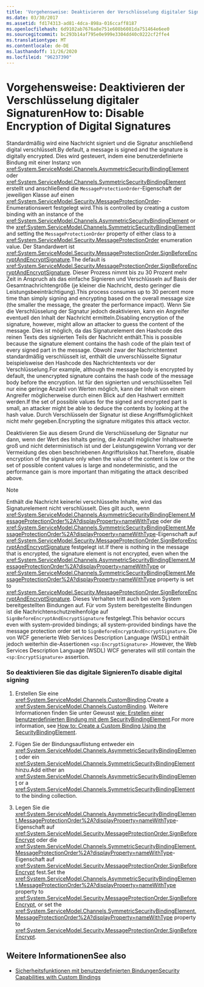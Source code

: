 ```yaml
---
title: 'Vorgehensweise: Deaktivieren der Verschlüsselung digitaler Signaturen'
ms.date: 03/30/2017
ms.assetid: fd174313-ad81-4dca-898a-016ccaff8187
ms.openlocfilehash: 6d9102ab7676a8e751e608b6081da751464e6ee0
ms.sourcegitcommit: bc293b14af795e0e999e3304dd40c0222cf2ffe4
ms.translationtype: MT
ms.contentlocale: de-DE
ms.lasthandoff: 11/26/2020
ms.locfileid: "96237390"
---
```

# <a name="how-to-disable-encryption-of-digital-signatures"></a><span data-ttu-id="04277-102">Vorgehensweise: Deaktivieren der Verschlüsselung digitaler Signaturen</span><span class="sxs-lookup"><span data-stu-id="04277-102">How to: Disable Encryption of Digital Signatures</span></span>

<span data-ttu-id="04277-103">Standardmäßig wird eine Nachricht signiert und die Signatur anschließend digital verschlüsselt.</span><span class="sxs-lookup"><span data-stu-id="04277-103">By default, a message is signed and the signature is digitally encrypted.</span></span> <span data-ttu-id="04277-104">Dies wird gesteuert, indem eine benutzerdefinierte Bindung mit einer Instanz von <xref:System.ServiceModel.Channels.AsymmetricSecurityBindingElement> oder <xref:System.ServiceModel.Channels.SymmetricSecurityBindingElement> erstellt und anschließend die `MessageProtectionOrder`-Eigenschaft der jeweiligen Klasse auf einen <xref:System.ServiceModel.Security.MessageProtectionOrder>-Enumerationswert festgelegt wird.</span><span class="sxs-lookup"><span data-stu-id="04277-104">This is controlled by creating a custom binding with an instance of the <xref:System.ServiceModel.Channels.AsymmetricSecurityBindingElement> or the <xref:System.ServiceModel.Channels.SymmetricSecurityBindingElement> and setting the `MessageProtectionOrder` property of either class to a <xref:System.ServiceModel.Security.MessageProtectionOrder> enumeration value.</span></span> <span data-ttu-id="04277-105">Der Standardwert ist <xref:System.ServiceModel.Security.MessageProtectionOrder.SignBeforeEncryptAndEncryptSignature>.</span><span class="sxs-lookup"><span data-stu-id="04277-105">The default is <xref:System.ServiceModel.Security.MessageProtectionOrder.SignBeforeEncryptAndEncryptSignature>.</span></span> <span data-ttu-id="04277-106">Dieser Prozess nimmt bis zu 30&#160;Prozent mehr Zeit in Anspruch als das einfache Signieren und Verschlüsseln auf Basis der Gesamtnachrichtengröße (je kleiner die Nachricht, desto geringer die Leistungsbeeinträchtigung).</span><span class="sxs-lookup"><span data-stu-id="04277-106">This process consumes up to 30 percent more time than simply signing and encrypting based on the overall message size (the smaller the message, the greater the performance impact).</span></span> <span data-ttu-id="04277-107">Wenn Sie die Verschlüsselung der Signatur jedoch deaktivieren, kann ein Angreifer eventuell den Inhalt der Nachricht ermitteln.</span><span class="sxs-lookup"><span data-stu-id="04277-107">Disabling encryption of the signature, however, might allow an attacker to guess the content of the message.</span></span> <span data-ttu-id="04277-108">Dies ist möglich, da das Signaturelement den Hashcode des reinen Texts des signierten Teils der Nachricht enthält.</span><span class="sxs-lookup"><span data-stu-id="04277-108">This is possible because the signature element contains the hash code of the plain text of every signed part in the message.</span></span> <span data-ttu-id="04277-109">Obwohl zwar der Nachrichtentext standardmäßig verschlüsselt ist, enthält die unverschlüsselte Signatur beispielsweise den Hashcode des Nachrichtentexts vor der Verschlüsselung.</span><span class="sxs-lookup"><span data-stu-id="04277-109">For example, although the message body is encrypted by default, the unencrypted signature contains the hash code of the message body before the encryption.</span></span> <span data-ttu-id="04277-110">Ist für den signierten und verschlüsselten Teil nur eine geringe Anzahl von Werten möglich, kann der Inhalt von einem Angreifer möglicherweise durch einen Blick auf den Hashwert ermittelt werden.</span><span class="sxs-lookup"><span data-stu-id="04277-110">If the set of possible values for the signed and encrypted part is small, an attacker might be able to deduce the contents by looking at the hash value.</span></span> <span data-ttu-id="04277-111">Durch Verschlüsseln der Signatur ist diese Angriffsmöglichkeit nicht mehr gegeben.</span><span class="sxs-lookup"><span data-stu-id="04277-111">Encrypting the signature mitigates this attack vector.</span></span>  
  
 <span data-ttu-id="04277-112">Deaktivieren Sie aus diesem Grund die Verschlüsselung der Signatur nur dann, wenn der Wert des Inhalts gering, die Anzahl möglicher Inhaltswerte groß und nicht deterministisch ist und der Leistungsgewinn Vorrang vor der Vermeidung des oben beschriebenen Angriffsrisikos hat.</span><span class="sxs-lookup"><span data-stu-id="04277-112">Therefore, disable encryption of the signature only when the value of the content is low or the set of possible content values is large and nondeterministic, and the performance gain is more important than mitigating the attack described above.</span></span>  
  
> [!NOTE]
> <span data-ttu-id="04277-113">Enthält die Nachricht keinerlei verschlüsselte Inhalte, wird das Signaturelement nicht verschlüsselt. Dies gilt auch, wenn <xref:System.ServiceModel.Channels.AsymmetricSecurityBindingElement.MessageProtectionOrder%2A?displayProperty=nameWithType> oder die <xref:System.ServiceModel.Channels.SymmetricSecurityBindingElement.MessageProtectionOrder%2A?displayProperty=nameWithType>-Eigenschaft auf <xref:System.ServiceModel.Security.MessageProtectionOrder.SignBeforeEncryptAndEncryptSignature> festgelegt ist.</span><span class="sxs-lookup"><span data-stu-id="04277-113">If there is nothing in the message that is encrypted, the signature element is not encrypted, even when the <xref:System.ServiceModel.Channels.AsymmetricSecurityBindingElement.MessageProtectionOrder%2A?displayProperty=nameWithType> or <xref:System.ServiceModel.Channels.SymmetricSecurityBindingElement.MessageProtectionOrder%2A?displayProperty=nameWithType> property is set to <xref:System.ServiceModel.Security.MessageProtectionOrder.SignBeforeEncryptAndEncryptSignature>.</span></span> <span data-ttu-id="04277-114">Dieses Verhalten tritt auch bei vom System bereitgestellten Bindungen auf. Für vom System bereitgestellte Bindungen ist die Nachrichtenschutzreihenfolge auf `SignBeforeEncryptAndEncryptSignature` festgelegt.</span><span class="sxs-lookup"><span data-stu-id="04277-114">This behavior occurs even with system-provided bindings; all system-provided bindings have the message protection order set to `SignBeforeEncryptAndEncryptSignature`.</span></span> <span data-ttu-id="04277-115">Die von WCF generierte Web Services Description Language (WSDL) enthält jedoch weiterhin die-Assertionen `<sp:EncryptSignature>` .</span><span class="sxs-lookup"><span data-stu-id="04277-115">However, the Web Services Description Language (WSDL) WCF generates will still contain the `<sp:EncryptSignature>` assertion.</span></span>  
  
### <a name="to-disable-digital-signing"></a><span data-ttu-id="04277-116">So deaktivieren Sie das digitale Signieren</span><span class="sxs-lookup"><span data-stu-id="04277-116">To disable digital signing</span></span>  
  
1. <span data-ttu-id="04277-117">Erstellen Sie eine <xref:System.ServiceModel.Channels.CustomBinding>.</span><span class="sxs-lookup"><span data-stu-id="04277-117">Create a <xref:System.ServiceModel.Channels.CustomBinding>.</span></span> <span data-ttu-id="04277-118">Weitere Informationen finden Sie unter Gewusst [wie: Erstellen einer benutzerdefinierten Bindung mit dem SecurityBindingElement](how-to-create-a-custom-binding-using-the-securitybindingelement.md).</span><span class="sxs-lookup"><span data-stu-id="04277-118">For more information, see [How to: Create a Custom Binding Using the SecurityBindingElement](how-to-create-a-custom-binding-using-the-securitybindingelement.md).</span></span>  
  
2. <span data-ttu-id="04277-119">Fügen Sie der Bindungsauflistung entweder ein <xref:System.ServiceModel.Channels.AsymmetricSecurityBindingElement> oder ein <xref:System.ServiceModel.Channels.SymmetricSecurityBindingElement> hinzu.</span><span class="sxs-lookup"><span data-stu-id="04277-119">Add either an <xref:System.ServiceModel.Channels.AsymmetricSecurityBindingElement> or a <xref:System.ServiceModel.Channels.SymmetricSecurityBindingElement> to the binding collection.</span></span>  
  
3. <span data-ttu-id="04277-120">Legen Sie die <xref:System.ServiceModel.Channels.AsymmetricSecurityBindingElement.MessageProtectionOrder%2A?displayProperty=nameWithType>-Eigenschaft auf <xref:System.ServiceModel.Security.MessageProtectionOrder.SignBeforeEncrypt> oder die <xref:System.ServiceModel.Channels.SymmetricSecurityBindingElement.MessageProtectionOrder%2A?displayProperty=nameWithType>-Eigenschaft auf <xref:System.ServiceModel.Security.MessageProtectionOrder.SignBeforeEncrypt> fest.</span><span class="sxs-lookup"><span data-stu-id="04277-120">Set the <xref:System.ServiceModel.Channels.AsymmetricSecurityBindingElement.MessageProtectionOrder%2A?displayProperty=nameWithType> property to <xref:System.ServiceModel.Security.MessageProtectionOrder.SignBeforeEncrypt>, or set the <xref:System.ServiceModel.Channels.SymmetricSecurityBindingElement.MessageProtectionOrder%2A?displayProperty=nameWithType> property to <xref:System.ServiceModel.Security.MessageProtectionOrder.SignBeforeEncrypt>.</span></span>  
  
## <a name="see-also"></a><span data-ttu-id="04277-121">Weitere Informationen</span><span class="sxs-lookup"><span data-stu-id="04277-121">See also</span></span>

- [<span data-ttu-id="04277-122">Sicherheitsfunktionen mit benutzerdefinierten Bindungen</span><span class="sxs-lookup"><span data-stu-id="04277-122">Security Capabilities with Custom Bindings</span></span>](security-capabilities-with-custom-bindings.md)

